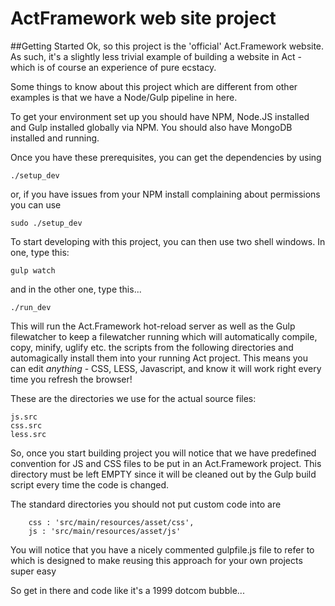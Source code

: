 # ActFramework web site project

##Getting Started
Ok, so this project is the 'official' Act.Framework website. As such, it's a slightly less trivial example of building a website in Act - which is of course an experience of pure ecstacy.

Some things to know about this project which are different from other examples is that we have a Node/Gulp pipeline in here.
  
To get your environment set up you should have NPM, Node.JS installed and Gulp installed globally via NPM. You should also have MongoDB installed and running.

Once you have these prerequisites, you can get the dependencies by using
```
./setup_dev 
```
or, if you have issues from your NPM install complaining about permissions you can use
```
sudo ./setup_dev 
```

To start developing with this project, you can then use two shell windows. In one, type this:
```
gulp watch
```
and in the other one, type this...
```
./run_dev
```

This will run the Act.Framework hot-reload server as well as the Gulp filewatcher to keep a filewatcher running which will automatically compile, copy, minify, uglify etc. the scripts from the following directories and automagically install them into your running Act project. This means you can edit *anything* - CSS, LESS, Javascript, and know it will work right every time you refresh the browser!

These are the directories we use for the actual source files: 
```
js.src
css.src
less.src
```
So, once you start building project you will notice that we have predefined convention for JS and CSS files to be put in an Act.Framework project. This directory must be left EMPTY since it will be cleaned out by the Gulp build script every time the code is changed.

The standard directories you should not put custom code into are
```
    css : 'src/main/resources/asset/css',
    js : 'src/main/resources/asset/js'

```
You will notice that you have a nicely commented gulpfile.js file to refer to which is designed to make reusing this approach for your own projects super easy
   
So get in there and code like it's a 1999 dotcom bubble...
